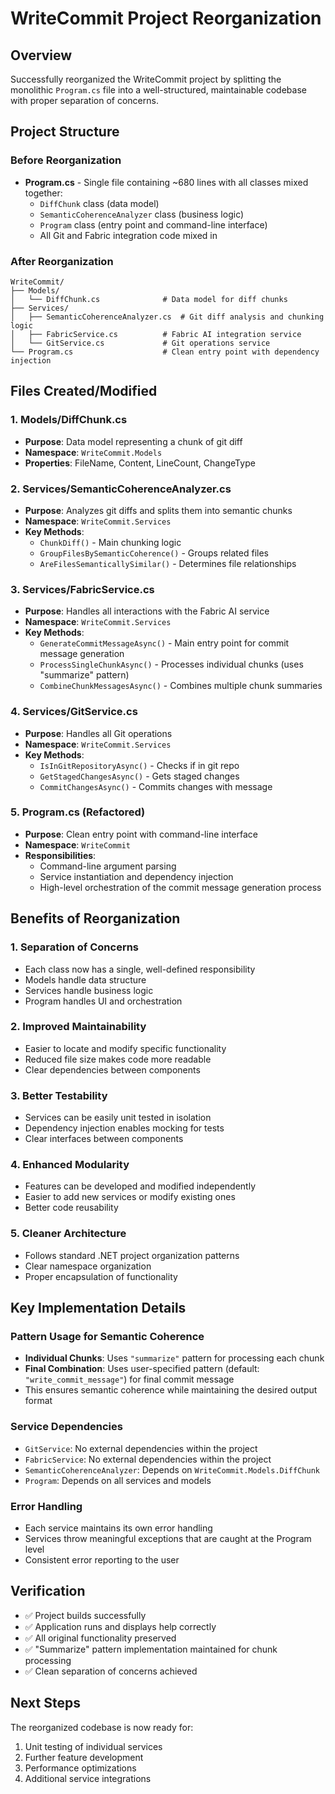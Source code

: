 # WriteCommit Project Reorganization

## Overview
Successfully reorganized the WriteCommit project by splitting the monolithic `Program.cs` file into a well-structured, maintainable codebase with proper separation of concerns.

## Project Structure

### Before Reorganization
- **Program.cs** - Single file containing ~680 lines with all classes mixed together:
  - `DiffChunk` class (data model)
  - `SemanticCoherenceAnalyzer` class (business logic)
  - `Program` class (entry point and command-line interface)
  - All Git and Fabric integration code mixed in

### After Reorganization

```
WriteCommit/
├── Models/
│   └── DiffChunk.cs              # Data model for diff chunks
├── Services/
│   ├── SemanticCoherenceAnalyzer.cs  # Git diff analysis and chunking logic
│   ├── FabricService.cs          # Fabric AI integration service
│   └── GitService.cs             # Git operations service
└── Program.cs                    # Clean entry point with dependency injection
```

## Files Created/Modified

### 1. Models/DiffChunk.cs
- **Purpose**: Data model representing a chunk of git diff
- **Namespace**: `WriteCommit.Models`
- **Properties**: FileName, Content, LineCount, ChangeType

### 2. Services/SemanticCoherenceAnalyzer.cs
- **Purpose**: Analyzes git diffs and splits them into semantic chunks
- **Namespace**: `WriteCommit.Services`
- **Key Methods**: 
  - `ChunkDiff()` - Main chunking logic
  - `GroupFilesBySemanticCoherence()` - Groups related files
  - `AreFilesSemanticallySimilar()` - Determines file relationships

### 3. Services/FabricService.cs
- **Purpose**: Handles all interactions with the Fabric AI service
- **Namespace**: `WriteCommit.Services`
- **Key Methods**:
  - `GenerateCommitMessageAsync()` - Main entry point for commit message generation
  - `ProcessSingleChunkAsync()` - Processes individual chunks (uses "summarize" pattern)
  - `CombineChunkMessagesAsync()` - Combines multiple chunk summaries

### 4. Services/GitService.cs
- **Purpose**: Handles all Git operations
- **Namespace**: `WriteCommit.Services`
- **Key Methods**:
  - `IsInGitRepositoryAsync()` - Checks if in git repo
  - `GetStagedChangesAsync()` - Gets staged changes
  - `CommitChangesAsync()` - Commits changes with message

### 5. Program.cs (Refactored)
- **Purpose**: Clean entry point with command-line interface
- **Namespace**: `WriteCommit`
- **Responsibilities**:
  - Command-line argument parsing
  - Service instantiation and dependency injection
  - High-level orchestration of the commit message generation process

## Benefits of Reorganization

### 1. **Separation of Concerns**
- Each class now has a single, well-defined responsibility
- Models handle data structure
- Services handle business logic
- Program handles UI and orchestration

### 2. **Improved Maintainability**
- Easier to locate and modify specific functionality
- Reduced file size makes code more readable
- Clear dependencies between components

### 3. **Better Testability**
- Services can be easily unit tested in isolation
- Dependency injection enables mocking for tests
- Clear interfaces between components

### 4. **Enhanced Modularity**
- Features can be developed and modified independently
- Easier to add new services or modify existing ones
- Better code reusability

### 5. **Cleaner Architecture**
- Follows standard .NET project organization patterns
- Clear namespace organization
- Proper encapsulation of functionality

## Key Implementation Details

### Pattern Usage for Semantic Coherence
- **Individual Chunks**: Uses `"summarize"` pattern for processing each chunk
- **Final Combination**: Uses user-specified pattern (default: `"write_commit_message"`) for final commit message
- This ensures semantic coherence while maintaining the desired output format

### Service Dependencies
- `GitService`: No external dependencies within the project
- `FabricService`: No external dependencies within the project  
- `SemanticCoherenceAnalyzer`: Depends on `WriteCommit.Models.DiffChunk`
- `Program`: Depends on all services and models

### Error Handling
- Each service maintains its own error handling
- Services throw meaningful exceptions that are caught at the Program level
- Consistent error reporting to the user

## Verification
- ✅ Project builds successfully
- ✅ Application runs and displays help correctly
- ✅ All original functionality preserved
- ✅ "Summarize" pattern implementation maintained for chunk processing
- ✅ Clean separation of concerns achieved

## Next Steps
The reorganized codebase is now ready for:
1. Unit testing of individual services
2. Further feature development
3. Performance optimizations
4. Additional service integrations
